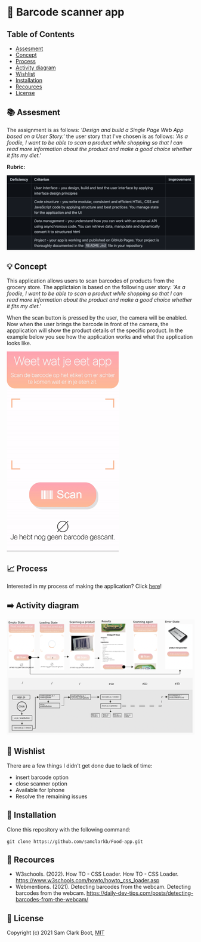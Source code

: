
# :iphone: Barcode scanner app

## Table of Contents 
* [Assesment](https://github.com/samclarkb/Food-app#books-assessment)
* [Concept](https://github.com/samclarkb/Food-app#bulb-concept)
* [Process](https://github.com/samclarkb/Food-app#chart_with_upwards_trend-process)
* [Activity diagram](https://github.com/samclarkb/Food-app#arrow_right-activity-diagram)
* [Wishlist](https://github.com/samclarkb/Food-app#memo-wishlist)
* [Installation](https://github.com/samclarkb/Food-app#wrench-installation)
* [Recources](https://github.com/samclarkb/Food-app#mag_right-recources)
* [License](https://github.com/samclarkb/Food-app#bookmark-license)

## :books: Assesment 
The assignment is as follows: *'Design and build a Single Page Web App based on a User Story.'*
the user story that I've chosen is as follows: *'As a foodie, I want to be able to scan a product while shopping so that I can read more information about the product and make a good choice whether it fits my diet.'*

**Rubric:** 

<img src="https://github.com/samclarkb/Food-app/blob/main/static/images/rubric.png" width="750">

## :bulb: Concept
This application allows users to scan barcodes of products from the grocery store. The applictaion is based on the following user story: *'As a foodie, I want to be able to scan a product while shopping so that I can read more information about the product and make a good choice whether it fits my diet.'*

When the scan button is pressed by the user, the camera will be enabled. Now when the user brings the barcode in front of the camera, the appplication will show the product details of the specific product. In the example below you see how the application works and what the application looks like.

<img src="https://github.com/samclarkb/Food-app/blob/main/static/images/Gifje.gif" width="300">

## :chart_with_upwards_trend: Process

Interested in my process of making the application? Click [here](https://github.com/samclarkb/Food-app/wiki/Process)!

## :arrow_right: Activity diagram


<img src="https://github.com/samclarkb/Food-app/blob/main/static/images/activityDiagram.png" width="800">


## :memo: Wishlist
There are a few things I didn't get done due to lack of time:
* insert barcode option
* close scanner option
* Available for Iphone
* Resolve the remaining issues

## :wrench: Installation

Clone this repository with the following command:

`git clone https://github.com/samclarkb/Food-app.git`

## :mag_right: Recources 
- W3schools. (2022). How TO - CSS Loader. How TO - CSS Loader. https://www.w3schools.com/howto/howto_css_loader.asp
- Webmentions. (2021). Detecting barcodes from the webcam. Detecting barcodes from the webcam. https://daily-dev-tips.com/posts/detecting-barcodes-from-the-webcam/

## :bookmark: License 
Copyright (c) 2021 Sam Clark Boot, [MIT](https://github.com/samclarkb/Food-app/blob/main/LICENSE)
